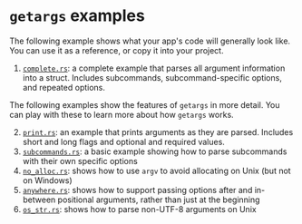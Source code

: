 # `getargs` examples

The following example shows what your app's code will generally look like. You
can use it as a reference, or copy it into your project.

1. [`complete.rs`](./complete.rs): a complete example that parses all argument
   information into a struct. Includes subcommands, subcommand-specific
   options, and repeated options.

The following examples show the features of `getargs` in more detail. You can
play with these to learn more about how `getargs` works.

2. [`print.rs`](./print.rs): an example that prints arguments as they are
   parsed. Includes short and long flags and optional and required values.
3. [`subcommands.rs`](./subcommands.rs): a basic example showing how to parse
   subcommands with their own specific options
4. [`no_alloc.rs`](./no_alloc.rs): shows how to use `argv` to avoid allocating
   on Unix (but not on Windows)
5. [`anywhere.rs`](./anywhere.rs): shows how to support passing options after
   and in-between positional arguments, rather than just at the beginning
6. [`os_str.rs`](./os_str.rs): shows how to parse non-UTF-8 arguments on Unix
